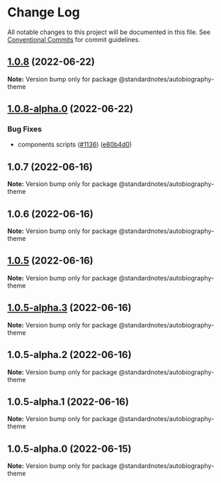 # Change Log

All notable changes to this project will be documented in this file.
See [Conventional Commits](https://conventionalcommits.org) for commit guidelines.

## [1.0.8](https://github.com/standardnotes/app/compare/@standardnotes/autobiography-theme@1.0.8-alpha.0...@standardnotes/autobiography-theme@1.0.8) (2022-06-22)

**Note:** Version bump only for package @standardnotes/autobiography-theme

## [1.0.8-alpha.0](https://github.com/standardnotes/app/compare/@standardnotes/autobiography-theme@1.0.7...@standardnotes/autobiography-theme@1.0.8-alpha.0) (2022-06-22)

### Bug Fixes

* components scripts ([#1136](https://github.com/standardnotes/app/issues/1136)) ([e80b4d0](https://github.com/standardnotes/app/commit/e80b4d0ffad495c758b593c30e1c4c754dda9b7e))

## 1.0.7 (2022-06-16)

**Note:** Version bump only for package @standardnotes/autobiography-theme

## 1.0.6 (2022-06-16)

**Note:** Version bump only for package @standardnotes/autobiography-theme

## [1.0.5](https://github.com/standardnotes/app/compare/@standardnotes/autobiography-theme@1.0.5-alpha.3...@standardnotes/autobiography-theme@1.0.5) (2022-06-16)

**Note:** Version bump only for package @standardnotes/autobiography-theme

## [1.0.5-alpha.3](https://github.com/standardnotes/app/compare/@standardnotes/autobiography-theme@1.0.5-alpha.2...@standardnotes/autobiography-theme@1.0.5-alpha.3) (2022-06-16)

**Note:** Version bump only for package @standardnotes/autobiography-theme

## 1.0.5-alpha.2 (2022-06-16)

**Note:** Version bump only for package @standardnotes/autobiography-theme

## 1.0.5-alpha.1 (2022-06-16)

**Note:** Version bump only for package @standardnotes/autobiography-theme

## 1.0.5-alpha.0 (2022-06-15)

**Note:** Version bump only for package @standardnotes/autobiography-theme
